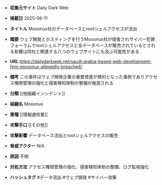 - **収集元サイト**
Daily Dark Web

- **掲載日**
2025-06-11

- **タイトル**
Mooonux社のデータベースとrootシェルアクセスが流出

- **概要**
ウェブ開発とホスティングを行うMooonux社が侵害されサイバー犯罪フォーラムでrootシェルアクセスと全データベースが販売されているとされる影響は同社と関連する八つのウェブサイトにも及ぶ可能性がある

- **URL**
https://dailydarkweb.net/saudi-arabia-based-web-development-firm-mooonux-allegedly-breached/

- **備考**
この事件はウェブ開発企業の重要資産が標的となった事例でありアクセス権限管理の強化と侵害検知体制の整備が推奨される

- **分類**
[[他組織インシデント]]

- **組織名**
Mooonux

- **業種**
[[情報通信業]]

- **攻撃手口**
[[その他]]

- **攻撃影響**
データベース流出とrootシェルアクセスの販売

- **脅威アクター**
N/A

- **原因**
不明

- **対処方法**
アクセス権限管理の強化、侵害検知体制の整備、ログ監視強化

- **ハッシュタグ**
#データ流出 #ウェブ開発 #サイバー攻撃
